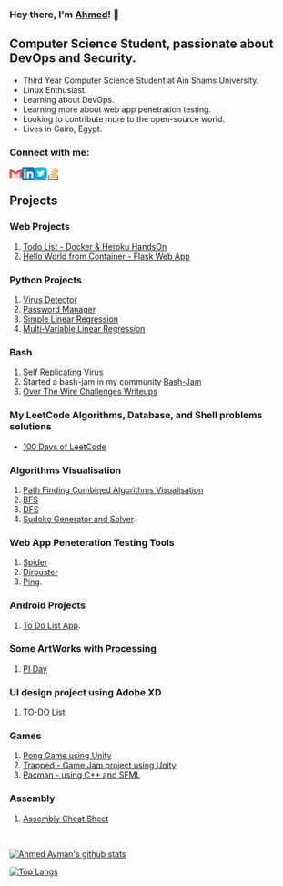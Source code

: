 ### Hey there, I'm [Ahmed](https://www.github.com/a7medayman6)! 👋

## Computer Science Student, passionate about DevOps and Security.
-   Third Year Computer Science Student at Ain Shams University.
-   Linux Enthusiast.
-   Learning about DevOps.
-   Learning more about web app penetration testing.
-   Looking to contribute more to the open-source world.
-   Lives in Cairo, Egypt.

### Connect with me:

[<img align="left" alt="a7medayman6 | email" width="22px" src="Images/gmail.png" />](mailto:a.ayman6000@gmail.com)
[<img align="left" alt="a7medayman6 | Linkedin" width="22px" src="Images/linkedin.png" />](https://www.linkedin.com/in/a7medayman6/)
[<img align="left" alt="a7medayman6 | Twitter" width="22px" src="Images/twitter.png"/>](https://twitter.com/a7med_ayman66)
[<img align="left" alt="a7medayman6 | Stackoverflow" width="22px" src="Images/stack-overflow.png" />](https://stackoverflow.com/users/14310323/ahmed-ayman)


</br>


## Projects

### Web Projects 
  1. [Todo List - Docker & Heroku HandsOn](https://github.com/a7medayman6/Todo-List-Dockerized-Flask-WebApp)
  2. [Hello World from Container - Flask Web App](https://github.com/a7medayman6/Hello-World-From-Container)
  
### Python Projects
  1. [Virus Detector](https://github.com/a7medayman6/Virus-Detector)
  2. [Password Manager](https://github.com/a7medayman6/Password-Manager)
  3. [Simple Linear Regression](https://github.com/a7medayman6/Simple-Linear-Regression)
  4. [Multi-Variable Linear Regression](https://github.com/a7medayman6/Multi-Variable-Linear-Regression)

### Bash 
  1. [Self Replicating Virus](https://github.com/a7medayman6/Self-Replicating-Virus)
  2. Started a bash-jam in my community [Bash-Jam](https://github.com/a7medayman6/BASH-JAM-I) 
  3. [Over The Wire Challenges Writeups](https://github.com/a7medayman6/Over-The-Wire_leviathan-)
  
### My LeetCode Algorithms, Database, and Shell problems solutions
  - [100 Days of LeetCode](https://github.com/a7medayman6/100-Days-of-LeetCode)
  
### Algorithms Visualisation </br>
  1. [Path Finding Combined Algorithms Visualisation](https://github.com/a7medayman6/Path-Finding-Algorithms-Visualisation)
  2. [BFS](https://github.com/a7medayman6/Breadth-First-Search-Visualization) </br>
  4. [DFS](https://github.com/a7medayman6/Depth-First-Search-Visualization) </br>
  5. [Sudoko Generator and Solver](https://github.com/a7medayman6/Sudoku-Generator-and-Solver).</br>
 
### Web App Peneteration Testing Tools
  1. [Spider](https://github.com/a7medayman6/Spidering-Tool) 
  2. [Dirbuster](https://github.com/a7medayman6/dirbuster) 
  3. [Ping](https://github.com/a7medayman6/Connection-Checker). 

### Android Projects
  1. [To Do List App](https://github.com/a7medayman6/To-Do-List).

### Some ArtWorks with Processing
  1. [PI Day](https://github.com/a7medayman6/PI-Digits-Artworks)
 
### UI design project using Adobe XD
  1. [TO-DO List](https://github.com/a7medayman6/TO-DO-LIST-APP-UI)
  
### Games
  1. [Pong Game using Unity](https://github.com/a7medayman6/Pong-Unity)
  2. [Trapped - Game Jam project using Unity](https://github.com/a7medayman6/Trapped)
  3. [Pacman - using C++ and SFML](https://github.com/a7medayman6/PacMan-with-impossible-mode)

### Assembly 
  1. [Assembly Cheat Sheet](https://github.com/a7medayman6/Assembly-Cheat-Sheet)

<br />

[![Ahmed Ayman's github stats](https://github-readme-stats.vercel.app/api?username=a7medayman6&hide=stars&show_icons=true&theme=radical&include_all_commits=true&count_private=true)](https://github.com/a7medayman6?tab=repositories)

[![Top Langs](https://github-readme-stats.vercel.app/api/top-langs/?username=a7medayman6&layout=compact&theme=radical)](https://github.com/a7medayman6?tab=repositories)

<!--
**a7medayman6/a7medayman6** is a ✨ _special_ ✨ repository because its `README.md` (this file) appears on your GitHub profile.

Here are some ideas to get you started:

- 🔭 I’m currently working on ...
- 🌱 I’m currently learning ...
- 👯 I’m looking to collaborate on ...
- 🤔 I’m looking for help with ...
- 💬 Ask me about ...
- 📫 How to reach me: ...
- 😄 Pronouns: ...
- ⚡ Fun fact: ...
-->
